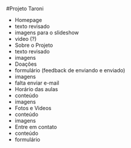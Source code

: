 #Projeto Taroni

 - Homepage
  - texto revisado
  - imagens para o slideshow
  - video (?)
 - Sobre o Projeto
  - texto revisado
  - imagens
 - Doações
  - formulário (feedback de enviando e enviado)
  - imagens
  - falta enviar e-mail
 - Horário das aulas
  - conteúdo
  - imagens
 - Fotos e Videos
  - conteúdo
  - imagens
 - Entre em contato
  - conteúdo
  - formulário
